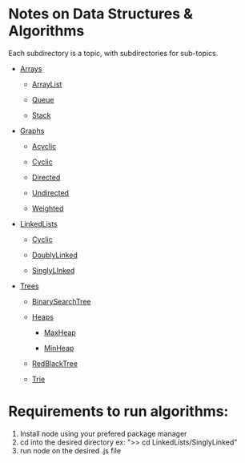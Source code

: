 # Notes on Data Structures & Algorithms

Each subdirectory is a topic, with subdirectories for sub-topics.

- [Arrays](https://github.com/ChristianAnagnostou/DataStructuresAndAlgorithms/tree/main/Arrays)

  - [ArrayList](https://github.com/ChristianAnagnostou/DataStructuresAndAlgorithms/tree/main/Arrays/ArrayList)

  - [Queue](https://github.com/ChristianAnagnostou/DataStructuresAndAlgorithms/tree/main/Arrays/Queue)

  - [Stack](https://github.com/ChristianAnagnostou/DataStructuresAndAlgorithms/tree/main/Arrays/Stack)

- [Graphs](https://github.com/ChristianAnagnostou/DataStructuresAndAlgorithms/tree/main/Graphs)

  - [Acyclic](https://github.com/ChristianAnagnostou/DataStructuresAndAlgorithms/tree/main/Graphs/Acyclic)

  - [Cyclic](https://github.com/ChristianAnagnostou/DataStructuresAndAlgorithms/tree/main/Graphs/Cyclic)

  - [Directed](https://github.com/ChristianAnagnostou/DataStructuresAndAlgorithms/tree/main/Graphs/Directed)

  - [Undirected](https://github.com/ChristianAnagnostou/DataStructuresAndAlgorithms/tree/main/Graphs/Undirected)

  - [Weighted](https://github.com/ChristianAnagnostou/DataStructuresAndAlgorithms/tree/main/Graphs/Weighted)

- [LinkedLists](https://github.com/ChristianAnagnostou/DataStructuresAndAlgorithms/tree/main/LinkedLists)

  - [Cyclic](https://github.com/ChristianAnagnostou/DataStructuresAndAlgorithms/tree/main/LinkedLists/Cyclic)

  - [DoublyLinked](https://github.com/ChristianAnagnostou/DataStructuresAndAlgorithms/tree/main/LinkedLists/DoublyLinked)

  - [SinglyLInked](https://github.com/ChristianAnagnostou/DataStructuresAndAlgorithms/tree/main/LinkedLists/SinglyLinked)

- [Trees](https://github.com/ChristianAnagnostou/DataStructuresAndAlgorithms/tree/main/Trees)

  - [BinarySearchTree](https://github.com/ChristianAnagnostou/DataStructuresAndAlgorithms/tree/main/Trees/BinarySearchTree)

  - [Heaps](https://github.com/ChristianAnagnostou/DataStructuresAndAlgorithms/tree/main/Trees/Heaps)

    - [MaxHeap](https://github.com/ChristianAnagnostou/DataStructuresAndAlgorithms/tree/main/Trees/Heaps/MaxHeap)

    - [MinHeap](https://github.com/ChristianAnagnostou/DataStructuresAndAlgorithms/tree/main/Trees/Heaps/MinHeap)

  - [RedBlackTree](https://github.com/ChristianAnagnostou/DataStructuresAndAlgorithms/tree/main/Trees/RedBlackTree)

  - [Trie](https://github.com/ChristianAnagnostou/DataStructuresAndAlgorithms/tree/main/Trees/Trie)

# Requirements to run algorithms:

1. Install node using your prefered package manager
2. cd into the desired directory ex: ">> cd LinkedLists/SinglyLinked"
3. run node on the desired .js file
